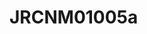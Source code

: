 <a name="material" />

# JRCNM01005a
<script type="application/ld+json">
  {
    "@context": "https://schema.org/",
    "@type": "ChemicalSubstance",
    "http://purl.org/dc/terms/conformsTo":
      {
        "@type": "CreativeWork",
        "@id": "https://bioschemas.org/profiles/ChemicalSubstance/0.4-RELEASE/"
      },
    "@id": "https://egonw.github.io/nanowiki/nanowiki375.html#material",
    "name": "JRCNM01005a",
    "sameAs: "http://127.0.0.1/mediawiki/index.php/Special:URIResolver/JRCNM01005a"
  }
</script>

